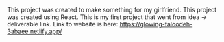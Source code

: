This project was created to make something for my girlfriend. 
This project was created using React.
This is my first project that went from idea -> deliverable link.
Link to website is here: https://glowing-faloodeh-3abaee.netlify.app/
